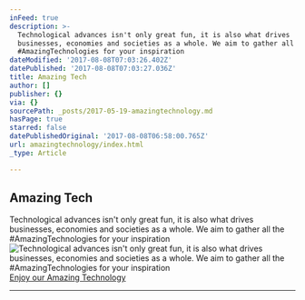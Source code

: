 ```yaml
---
inFeed: true
description: >-
  Technological advances isn't only great fun, it is also what drives
  businesses, economies and societies as a whole. We aim to gather all the
  #AmazingTechnologies for your inspiration
dateModified: '2017-08-08T07:03:26.402Z'
datePublished: '2017-08-08T07:03:27.036Z'
title: Amazing Tech
author: []
publisher: {}
via: {}
sourcePath: _posts/2017-05-19-amazingtechnology.md
hasPage: true
starred: false
datePublishedOriginal: '2017-08-08T06:58:00.765Z'
url: amazingtechnology/index.html
_type: Article

---
```

## Amazing Tech

Technological advances isn't only great fun, it is also what drives businesses, economies and societies as a whole. We aim to gather all the \#AmazingTechnologies for your inspiration
![Technological advances isn't only great fun, it is also what drives businesses, economies and societies as a whole. We aim to gather all the #AmazingTechnologies for your inspiration](https://the-grid-user-content.s3-us-west-2.amazonaws.com/c1d6e5ec-8d58-4129-a24e-c5fcd697aab1.jpg)
[Enjoy our Amazing Technology][0]

---



[0]: http://amazingtech.only-amazing.com/